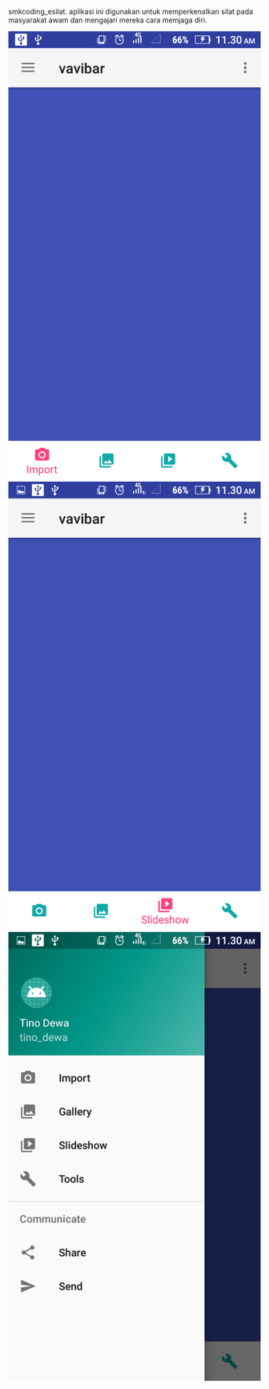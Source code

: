 smkcoding_esilat.
aplikasi ini digunakan untuk memperkenalkan silat pada masyarakat awam dan mengajari mereka cara memjaga diri.

![logo](pict/bottom1.png)
![logo](pict/bottom2.png)
![logo](pict/drawer.png)
